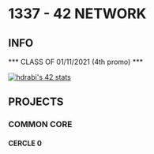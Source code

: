 # 1337 - 42 NETWORK

## INFO
*** CLASS OF 01/11/2021 (4th promo) ***

[![hdrabi's 42 stats](https://badge42.herokuapp.com/api/stats/hdrabi)](https://github.com/chaosreaper)

## PROJECTS

### COMMON CORE

#### CERCLE 0

